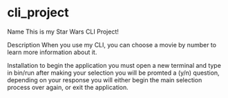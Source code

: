 # cli_project
Name
This is my Star Wars CLI Project!

Description
When you use my CLI, you can choose a movie by number to learn more information about it.

Installation
to begin the application you must open a new terminal and type in bin/run
after making your selection you will be promted a (y/n) question, depending on your response
you will either begin the main selection process over again, or exit the application.